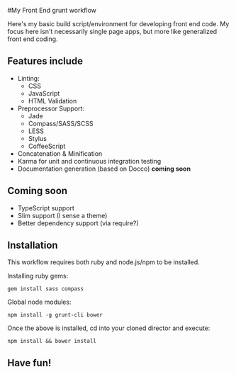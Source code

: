 #My Front End grunt workflow

Here's my basic build script/environment for developing front end code.
My focus here isn't necessarily single page apps, but more like
generalized front end coding.

Features include
----------------

- Linting:
  - CSS
  - JavaScript
  - HTML Validation
- Preprocessor Support:
  - Jade
  - Compass/SASS/SCSS
  - LESS
  - Stylus
  - CoffeeScript
- Concatenation & Minification
- Karma for unit and continuous integration testing
- Documentation generation (based on Docco) __coming soon__


Coming soon
-----------
- TypeScript support
- Slim support (I sense a theme)
- Better dependency support (via require?)


Installation
------------
This workflow requires both ruby and node.js/npm to be installed.

Installing ruby gems:

    gem install sass compass

Global node modules:

    npm install -g grunt-cli bower

Once the above is installed, cd into your cloned director and execute:

    npm install && bower install


## Have fun!
